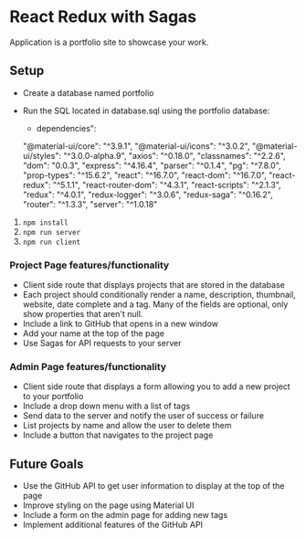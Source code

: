 # React Redux with Sagas
Application is a portfolio site to showcase your work. 

## Setup

- Create a database named portfolio
- Run the SQL located in database.sql using the portfolio database:
    
    - dependencies": 
    
    "@material-ui/core": "^3.9.1",
    "@material-ui/icons": "^3.0.2",
    "@material-ui/styles": "^3.0.0-alpha.9",
    "axios": "^0.18.0",
    "classnames": "^2.2.6",
    "dom": "0.0.3",
    "express": "^4.16.4",
    "parser": "^0.1.4",
    "pg": "^7.8.0",
    "prop-types": "^15.6.2",
    "react": "^16.7.0",
    "react-dom": "^16.7.0",
    "react-redux": "^5.1.1",
    "react-router-dom": "^4.3.1",
    "react-scripts": "^2.1.3",
    "redux": "^4.0.1",
    "redux-logger": "^3.0.6",
    "redux-saga": "^0.16.2",
    "router": "^1.3.3",
    "server": "^1.0.18"

1. `npm install`
1. `npm run server`
1. `npm run client`


### Project Page  features/functionality 

- Client side route that displays projects that are stored in the database
- Each project should conditionally render a name, description, thumbnail, website, date complete and a tag. Many of the fields are optional, only show properties that aren't null.
- Include a link to GitHub that opens in a new window
- Add your name at the top of the page
- Use Sagas for API requests to your server

### Admin Page features/functionality 

-  Client side route that displays a form allowing you to add a new project to your          portfolio
- Include a drop down menu with a list of tags
-  Send data to the server and notify the user of success or failure
-  List projects by name and allow the user to delete them
- Include a button that navigates to the project page


## Future Goals

- Use the GitHub API to get user information to display at the top of the page
- Improve styling on the page using Material UI
- Include a form on the admin page for adding new tags
- Implement additional features of the GitHub API
